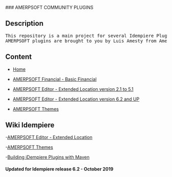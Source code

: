 ### AMERPSOFT COMMUNITY PLUGINS 

## Description
<pre>
This repository is a main project for several Idempiere Plugins shared and published for Idempiere Community.
AMERPSOFT plugins are brought to you by Luis Amesty from Amerpsoft Consulting.
</pre>

## Content

- [Home](https://bitbucket.org/amerpsoft/amerpsoft-idempiere-community/src/default/README.md)

- [AMERPSOFT Financial - Basic Financial](https://bitbucket.org/amerpsoft/amerpsoft-idempiere-community/src/default/org.amerpsoft.com.idempiere.financial/README.md)

- [AMERPSOFT Editor - Extended Location version 2.1 to 5.1](https://bitbucket.org/amerpsoft/amerpsoft-idempiere-community/src/default/org.amerpsoft.com.idempiere.editors-com/install/version2.1_5.1/AMERP%20amxeditor_Installation.md)

- [AMERPSOFT Editor - Extended Location version 6.2 and UP](https://bitbucket.org/amerpsoft/amerpsoft-idempiere-community/src/default/org.amerpsoft.com.idempiere.editors-com/install/version6.2/AMERP%20amxeditor_Installation_v62.md)

- [AMERPSOFT Themes](https://bitbucket.org/amerpsoft/amerpsoft-idempiere-community/src/default/org.amerpsoft.com.idempiere.themes-com/README.md)

## Wiki Idempiere
-[AMERPSOFT Editor - Extended Location](http://wiki.idempiere.org/en/Plugin:_Extended_Location)

-[AMERPSOFT Themes](https://wiki.idempiere.org/en/Plugin:_Themes_Amerpsoft)

-[Building iDempiere Plugins with Maven](https://wiki.idempiere.org/en/Building_iDempiere_Plugins_with_Maven)

#### Updated for Idempiere release 6.2 - October 2019
